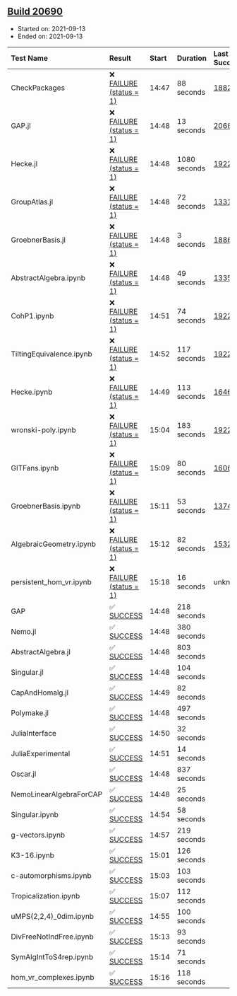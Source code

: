## [Build 20690](https://oscarci.mathematik.uni-kl.de/job/oscar/20690/)

* Started on: 2021-09-13
* Ended on: 2021-09-13

| Test Name    | Result | Start | Duration | Last Success | First Failure |
|:-------------|:-------|:------|:---------|:-------------|:--------------|
| CheckPackages | ❌ [FAILURE (status = 1)](https://oscarci.mathematik.uni-kl.de/job/oscar/20690/artifact/logs/build-20690/CheckPackages.log) | 14:47 | 88 seconds | [18822](https://oscarci.mathematik.uni-kl.de/job/oscar/18822/) | [18823](https://oscarci.mathematik.uni-kl.de/job/oscar/18823/) |
| GAP.jl | ❌ [FAILURE (status = 1)](https://oscarci.mathematik.uni-kl.de/job/oscar/20690/artifact/logs/build-20690/GAP.jl.log) | 14:48 | 13 seconds | [20689](https://oscarci.mathematik.uni-kl.de/job/oscar/20689/) | [20690](https://oscarci.mathematik.uni-kl.de/job/oscar/20690/) |
| Hecke.jl | ❌ [FAILURE (status = 1)](https://oscarci.mathematik.uni-kl.de/job/oscar/20690/artifact/logs/build-20690/Hecke.jl.log) | 14:48 | 1080 seconds | [19222](https://oscarci.mathematik.uni-kl.de/job/oscar/19222/) | [20152](https://oscarci.mathematik.uni-kl.de/job/oscar/20152/) |
| GroupAtlas.jl | ❌ [FAILURE (status = 1)](https://oscarci.mathematik.uni-kl.de/job/oscar/20690/artifact/logs/build-20690/GroupAtlas.jl.log) | 14:48 | 72 seconds | [13311](https://oscarci.mathematik.uni-kl.de/job/oscar/13311/) | [13312](https://oscarci.mathematik.uni-kl.de/job/oscar/13312/) |
| GroebnerBasis.jl | ❌ [FAILURE (status = 1)](https://oscarci.mathematik.uni-kl.de/job/oscar/20690/artifact/logs/build-20690/GroebnerBasis.jl.log) | 14:48 | 3 seconds | [18864](https://oscarci.mathematik.uni-kl.de/job/oscar/18864/) | [18865](https://oscarci.mathematik.uni-kl.de/job/oscar/18865/) |
| AbstractAlgebra.ipynb | ❌ [FAILURE (status = 1)](https://oscarci.mathematik.uni-kl.de/job/oscar/20690/artifact/logs/build-20690/AbstractAlgebra.ipynb.log) | 14:48 | 49 seconds | [13355](https://oscarci.mathematik.uni-kl.de/job/oscar/13355/) | [13356](https://oscarci.mathematik.uni-kl.de/job/oscar/13356/) |
| CohP1.ipynb | ❌ [FAILURE (status = 1)](https://oscarci.mathematik.uni-kl.de/job/oscar/20690/artifact/logs/build-20690/CohP1.ipynb.log) | 14:51 | 74 seconds | [19222](https://oscarci.mathematik.uni-kl.de/job/oscar/19222/) | [20152](https://oscarci.mathematik.uni-kl.de/job/oscar/20152/) |
| TiltingEquivalence.ipynb | ❌ [FAILURE (status = 1)](https://oscarci.mathematik.uni-kl.de/job/oscar/20690/artifact/logs/build-20690/TiltingEquivalence.ipynb.log) | 14:52 | 117 seconds | [19222](https://oscarci.mathematik.uni-kl.de/job/oscar/19222/) | [20152](https://oscarci.mathematik.uni-kl.de/job/oscar/20152/) |
| Hecke.ipynb | ❌ [FAILURE (status = 1)](https://oscarci.mathematik.uni-kl.de/job/oscar/20690/artifact/logs/build-20690/Hecke.ipynb.log) | 14:49 | 113 seconds | [16463](https://oscarci.mathematik.uni-kl.de/job/oscar/16463/) | [16464](https://oscarci.mathematik.uni-kl.de/job/oscar/16464/) |
| wronski-poly.ipynb | ❌ [FAILURE (status = 1)](https://oscarci.mathematik.uni-kl.de/job/oscar/20690/artifact/logs/build-20690/wronski-poly.ipynb.log) | 15:04 | 183 seconds | [19222](https://oscarci.mathematik.uni-kl.de/job/oscar/19222/) | [20152](https://oscarci.mathematik.uni-kl.de/job/oscar/20152/) |
| GITFans.ipynb | ❌ [FAILURE (status = 1)](https://oscarci.mathematik.uni-kl.de/job/oscar/20690/artifact/logs/build-20690/GITFans.ipynb.log) | 15:09 | 80 seconds | [16068](https://oscarci.mathematik.uni-kl.de/job/oscar/16068/) | [16069](https://oscarci.mathematik.uni-kl.de/job/oscar/16069/) |
| GroebnerBasis.ipynb | ❌ [FAILURE (status = 1)](https://oscarci.mathematik.uni-kl.de/job/oscar/20690/artifact/logs/build-20690/GroebnerBasis.ipynb.log) | 15:11 | 53 seconds | [13748](https://oscarci.mathematik.uni-kl.de/job/oscar/13748/) | [13749](https://oscarci.mathematik.uni-kl.de/job/oscar/13749/) |
| AlgebraicGeometry.ipynb | ❌ [FAILURE (status = 1)](https://oscarci.mathematik.uni-kl.de/job/oscar/20690/artifact/logs/build-20690/AlgebraicGeometry.ipynb.log) | 15:12 | 82 seconds | [15322](https://oscarci.mathematik.uni-kl.de/job/oscar/15322/) | [15323](https://oscarci.mathematik.uni-kl.de/job/oscar/15323/) |
| persistent_hom_vr.ipynb | ❌ [FAILURE (status = 1)](https://oscarci.mathematik.uni-kl.de/job/oscar/20690/artifact/logs/build-20690/persistent_hom_vr.ipynb.log) | 15:18 | 16 seconds | unknown | unknown |
| GAP | ✅ [SUCCESS](https://oscarci.mathematik.uni-kl.de/job/oscar/20690/artifact/logs/build-20690/GAP.log) | 14:48 | 218 seconds |  |  |
| Nemo.jl | ✅ [SUCCESS](https://oscarci.mathematik.uni-kl.de/job/oscar/20690/artifact/logs/build-20690/Nemo.jl.log) | 14:48 | 380 seconds |  |  |
| AbstractAlgebra.jl | ✅ [SUCCESS](https://oscarci.mathematik.uni-kl.de/job/oscar/20690/artifact/logs/build-20690/AbstractAlgebra.jl.log) | 14:48 | 803 seconds |  |  |
| Singular.jl | ✅ [SUCCESS](https://oscarci.mathematik.uni-kl.de/job/oscar/20690/artifact/logs/build-20690/Singular.jl.log) | 14:48 | 104 seconds |  |  |
| CapAndHomalg.jl | ✅ [SUCCESS](https://oscarci.mathematik.uni-kl.de/job/oscar/20690/artifact/logs/build-20690/CapAndHomalg.jl.log) | 14:49 | 82 seconds |  |  |
| Polymake.jl | ✅ [SUCCESS](https://oscarci.mathematik.uni-kl.de/job/oscar/20690/artifact/logs/build-20690/Polymake.jl.log) | 14:48 | 497 seconds |  |  |
| JuliaInterface | ✅ [SUCCESS](https://oscarci.mathematik.uni-kl.de/job/oscar/20690/artifact/logs/build-20690/JuliaInterface.log) | 14:50 | 32 seconds |  |  |
| JuliaExperimental | ✅ [SUCCESS](https://oscarci.mathematik.uni-kl.de/job/oscar/20690/artifact/logs/build-20690/JuliaExperimental.log) | 14:51 | 14 seconds |  |  |
| Oscar.jl | ✅ [SUCCESS](https://oscarci.mathematik.uni-kl.de/job/oscar/20690/artifact/logs/build-20690/Oscar.jl.log) | 14:48 | 837 seconds |  |  |
| NemoLinearAlgebraForCAP | ✅ [SUCCESS](https://oscarci.mathematik.uni-kl.de/job/oscar/20690/artifact/logs/build-20690/NemoLinearAlgebraForCAP.log) | 14:48 | 25 seconds |  |  |
| Singular.ipynb | ✅ [SUCCESS](https://oscarci.mathematik.uni-kl.de/job/oscar/20690/artifact/logs/build-20690/Singular.ipynb.log) | 14:54 | 58 seconds |  |  |
| g-vectors.ipynb | ✅ [SUCCESS](https://oscarci.mathematik.uni-kl.de/job/oscar/20690/artifact/logs/build-20690/g-vectors.ipynb.log) | 14:57 | 219 seconds |  |  |
| K3-16.ipynb | ✅ [SUCCESS](https://oscarci.mathematik.uni-kl.de/job/oscar/20690/artifact/logs/build-20690/K3-16.ipynb.log) | 15:01 | 126 seconds |  |  |
| c-automorphisms.ipynb | ✅ [SUCCESS](https://oscarci.mathematik.uni-kl.de/job/oscar/20690/artifact/logs/build-20690/c-automorphisms.ipynb.log) | 15:03 | 103 seconds |  |  |
| Tropicalization.ipynb | ✅ [SUCCESS](https://oscarci.mathematik.uni-kl.de/job/oscar/20690/artifact/logs/build-20690/Tropicalization.ipynb.log) | 15:07 | 112 seconds |  |  |
| uMPS(2,2,4)_0dim.ipynb | ✅ [SUCCESS](https://oscarci.mathematik.uni-kl.de/job/oscar/20690/artifact/logs/build-20690/uMPS-2-2-4-_0dim.ipynb.log) | 14:55 | 100 seconds |  |  |
| DivFreeNotIndFree.ipynb | ✅ [SUCCESS](https://oscarci.mathematik.uni-kl.de/job/oscar/20690/artifact/logs/build-20690/DivFreeNotIndFree.ipynb.log) | 15:13 | 93 seconds |  |  |
| SymAlgIntToS4rep.ipynb | ✅ [SUCCESS](https://oscarci.mathematik.uni-kl.de/job/oscar/20690/artifact/logs/build-20690/SymAlgIntToS4rep.ipynb.log) | 15:14 | 71 seconds |  |  |
| hom_vr_complexes.ipynb | ✅ [SUCCESS](https://oscarci.mathematik.uni-kl.de/job/oscar/20690/artifact/logs/build-20690/hom_vr_complexes.ipynb.log) | 15:16 | 118 seconds |  |  |
